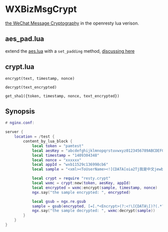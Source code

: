 # WXBizMsgCrypt

[the WeChat Message Cryptography](https://open.weixin.qq.com/cgi-bin/showdocument?action=dir_list&t=resource/res_list&verify=1&id=open1419318482&lang=zh_CN) in the openresty lua verison.

## aes_pad.lua

extend the [aes.lua](https://github.com/openresty/lua-resty-string) with a `set_padding` method, [discussing here](https://github.com/openresty/lua-resty-string/pull/35)

## crypt.lua

`encrypt(text, timestamp, nonce)`

`decrypt(text_encrypted)`

`get_sha1({token, timestamp, nonce, text_encrypted})`

## Synopsis

```lua
# nginx.conf:

server {
    location = /test {
        content_by_lua_block {
            local token = "pamtest"
            local aesKey = "abcdefghijklmnopqrstuvwxyz0123456789ABCDEFG"
            local timestamp = "1409304348"
            local nonce = "xxxxxx"
            local appId = "wxb11529c136998cb6"
            local sample = "<xml><ToUserName><![CDATA[oia2Tj我是中文jewbmiOUlr6X-1crbLOvLw]]></ToUserName><FromUserName><![CDATA[gh_7f083739789a]]></FromUserName><CreateTime>1407743423</CreateTime><MsgType><![CDATA[video]]></MsgType><Video><MediaId><![CDATA[eYJ1MbwPRJtOvIEabaxHs7TX2D-HV71s79GUxqdUkjm6Gs2Ed1KF3ulAOA9H1xG0]]></MediaId><Title><![CDATA[testCallBackReplyVideo]]></Title><Description><![CDATA[testCallBackReplyVideo]]></Description></Video></xml>"

            local crypt = require "resty.crypt"
            local wxmc = crypt:new(token, aesKey, appId)
            local encrypted = wxmc:encrypt(sample, timestamp, nonce)
            ngx.say("the sample encrypted: ", encrypted)

            local gsub = ngx.re.gsub
            sample = gsub(encrypted, [=[.*<Encrypt>(?:<!\[CDATA\[)?(.*?)(?:\]\]>)?</Encrypt>.*]=], "$1")
            ngx.say("the sample decrypted: ", wxmc:decrypt(sample))
        }
    }
}
```

